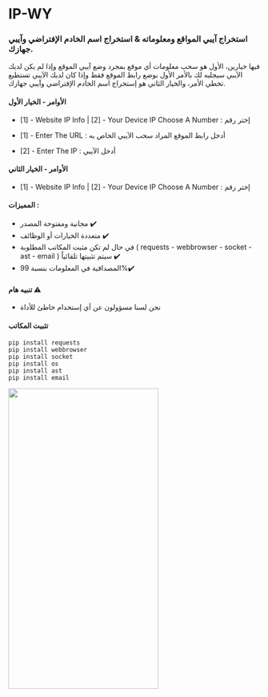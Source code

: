 # IP-WY

### استخراج آيبي المواقع ومعلوماته & استخراج اسم الخادم الإفتراضي وآيبي جهازك.
فيها خيارين، الأول هو سحب معلومات أي موقع بمجرد وضع آيبي الموقع وإذا لم يكن لديك الآيبي سيجلبه لك بالأمر الأول بوضع رابط الموقع فقط وإذا كان لديك الآيبي تستطيع تخطي الأمر، والخيار الثاني هو إستخراج اسم الخادم الإفتراضي وآيبي جهازك.

#### الأوامر - الخيار الأول
- [1] - Website IP Info | [2] - Your Device IP
Choose A Number : إختر رقم

- [1] - Enter The URL : أدخل رابط الموقع المراد سحب الآيبي الخاص به

- [2] - Enter The IP : أدخل الآيبي

#### الأوامر - الخيار الثاني
- [1] - Website IP Info | [2] - Your Device IP
Choose A Number : إختر رقم

#### المميزات :
- مجانية ومفتوحة المصدر ✔️
- متعددة الخيارات أو الوظائف ✔️
- في حال لم تكن مثبت المكاتب المطلوبة ( requests - webbrowser - socket - ast - email ) سيتم تثبيتها تلقائياً ✔️
- المصداقية في المعلومات بنسبة 99%✔️

#### تنبيه هام ⚠️
- نحن لسنا مسؤولون عن أي إستخدام خاطئ للأداة

#### تثبيت المكاتب 

```
pip install requests
pip install webbrowser
pip install socket
pip install os
pip install ast
pip install email
```

<img src="![IP-WY](https://github.com/tlersa/EN-Files/assets/111729973/3dc7eaac-b6ad-4f6b-ab4b-1d8425ee54a5)
" width="300" height="600">

